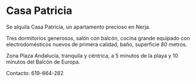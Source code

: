 # Casa Patricia

Se alquila Casa Patricia, un apartamento precioso en Nerja.

Tres dormitorios generosos, salón con balcón, cocina grande equipado con electrodomésticos nuevos de primera calidad, baño, superficie 80 metros.

Zona Plaza Andalucía, tranquila y céntrica, a 5 minutos de la playa y 10 minutos del Balcón de Europa.

Contacto: 619-664-282

<center>
  <div jtgallery="2020-08-12_nerja_paradise,cocina;cocina_2;cocina_3;cuarto_de_baño_ducha;cuarto_de_baño;dormitorio_grande_matrimonio;dormitorio_grande_matrimonio_2;dormitorio_medio_dos_camas;dormitorio_medio_dos_camas_2;dormitorio_pequeno_dos_camas;photos.txt,salón;salón_2;vistas_plaza_andalucia;vistas_plaza_andalucia_2.jpg">
  </div>
</center>
